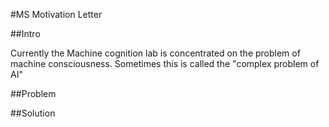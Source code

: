 #MS Motivation Letter

##Intro

Currently the Machine cognition lab is concentrated on the problem of machine consciousness.
Sometimes this is called the "complex problem of AI" 

##Problem

##Solution
